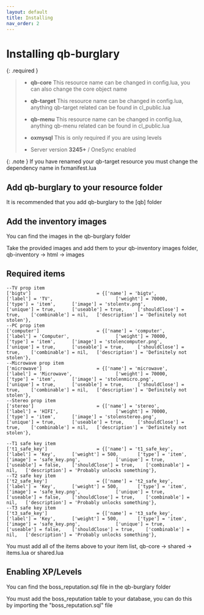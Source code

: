 ```yaml
---
layout: default
title: Installing
nav_order: 2
---
```


# Installing qb-burglary


{: .required }
> - **qb-core** This resource name can be changed in config.lua, you can also change the core object name
> 
> - **qb-target** This resource name can be changed in config.lua, anything qb-target related can be found in cl_public.lua
>
> - **qb-menu** This resource name can be changed in config.lua, anything qb-menu related can be found in cl_public.lua
>
> - **oxmysql** This is only required if you are using levels
>
> - Server version **3245+** / OneSync enabled

{: .note }
If you have renamed your qb-target resource you must change the dependency name in fxmanifest.lua

## Add qb-burglary to your resource folder
It is recommended that you add qb-burglary to the [qb] folder

## Add the inventory images
You can find the images in the qb-burglary folder

Take the provided images and add them to your qb-inventory images folder, qb-inventory -> html -> images

## Required items
```
--TV prop item
['bigtv'] 				 	     = {['name'] = 'bigtv', 			  	  		['label'] = 'TV', 						['weight'] = 70000, 	['type'] = 'item', 		['image'] = 'stolentv.png', 			['unique'] = true, 		['useable'] = true, 	['shouldClose'] = true,	   ['combinable'] = nil,   ['description'] = 'Definitely not stolen'},
--PC prop item
['computer'] 				 	 = {['name'] = 'computer', 			  	  		['label'] = 'Computer', 				['weight'] = 70000, 	['type'] = 'item', 		['image'] = 'stolencomputer.png', 		['unique'] = true, 		['useable'] = true, 	['shouldClose'] = true,	   ['combinable'] = nil,   ['description'] = 'Definitely not stolen'},
--Microwave prop item
['microwave'] 				 	 = {['name'] = 'microwave', 			  	  	['label'] = 'Microwave', 				['weight'] = 70000, 	['type'] = 'item', 		['image'] = 'stolenmicro.png', 			['unique'] = true, 		['useable'] = true, 	['shouldClose'] = true,	   ['combinable'] = nil,   ['description'] = 'Definitely not stolen'},
--Stereo prop item
['stereo'] 				 	     = {['name'] = 'stereo', 			  	  		['label'] = 'HIFI', 					['weight'] = 70000, 	['type'] = 'item', 		['image'] = 'stolenstereo.png', 		['unique'] = true, 		['useable'] = true, 	['shouldClose'] = true,	   ['combinable'] = nil,   ['description'] = 'Definitely not stolen'},
```

```
--T1 safe key item
['t1_safe_key'] 			 	 = {['name'] = 't1_safe_key', 			 		['label'] = 'Key', 		['weight'] = 500, 		['type'] = 'item', 		['image'] = 'safe_key.png', 			['unique'] = true, 		['useable'] = false, 	['shouldClose'] = true,	   ['combinable'] = nil,   ['description'] = 'Probably unlocks something'},
--T2 safe key item
['t2_safe_key'] 			 	 = {['name'] = 't2_safe_key', 			 		['label'] = 'Key', 		['weight'] = 500, 		['type'] = 'item', 		['image'] = 'safe_key.png', 			['unique'] = true, 		['useable'] = false, 	['shouldClose'] = true,	   ['combinable'] = nil,   ['description'] = 'Probably unlocks something'},
--T3 safe key item
['t3_safe_key'] 			 	 = {['name'] = 't3_safe_key', 			 		['label'] = 'Key', 		['weight'] = 500, 		['type'] = 'item', 		['image'] = 'safe_key.png', 			['unique'] = true, 		['useable'] = false, 	['shouldClose'] = true,	   ['combinable'] = nil,   ['description'] = 'Probably unlocks something'},
```

You must add all of the items above to your item list, qb-core -> shared -> items.lua or shared.lua

## Enabling XP/Levels
You can find the boss_reputation.sql file in the qb-burglary folder

You must add the boss_reputation table to your database, you can do this by importing the "boss_reputation.sql" file


